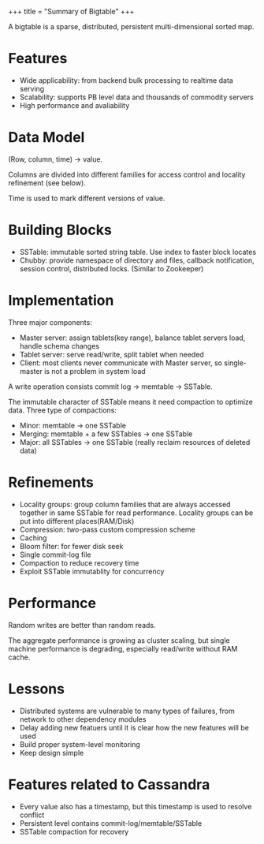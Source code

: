 +++
title = "Summary of Bigtable"
+++

A bigtable is a sparse, distributed, persistent multi-dimensional sorted map.

# Features

- Wide applicability: from backend bulk processing to realtime data serving
- Scalability: supports PB level data and thousands of commodity servers
- High performance and avaliability

# Data Model

(Row, column, time) -> value.

Columns are divided into different families for access control and locality refinement (see below).

Time is used to mark different versions of value.

# Building Blocks

- SSTable: immutable sorted string table. Use index to faster block locates
- Chubby: provide namespace of directory and files, callback notification, session control, distributed locks. (Similar to Zookeeper)

# Implementation

Three major components:

- Master server: assign tablets(key range), balance tablet servers load, handle schema changes
- Tablet server: serve read/write, split tablet when needed
- Client: most clients never communicate with Master server, so single-master is not a problem in system load



A write operation consists commit log -> memtable -> SSTable.

The immutable character of SSTable means it need compaction to optimize data. Three type of compactions:

- Minor: memtable -> one SSTable
- Merging: memtable + a few SSTables -> one SSTable
- Major: all SSTables -> one SSTable (really reclaim resources of deleted data)

# Refinements

- Locality groups: group column families that are always accessed together in same SSTable for read performance. Locality groups can be put into different places(RAM/Disk)
- Compression: two-pass custom compression scheme
- Caching
- Bloom filter: for fewer disk seek
- Single commit-log file
- Compaction to reduce recovery time
- Exploit SSTable immutablity for concurrency

# Performance

Random writes are better than random reads.

The aggregate performance is growing as cluster scaling, but single machine performance is degrading, especially read/write without RAM cache.

# Lessons

- Distributed systems are vulnerable to many types of failures, from network to other dependency modules
- Delay adding new featuers until it is clear how the new features will be used
- Build proper system-level monitoring
- Keep design simple

# Features related to Cassandra

- Every value also has a timestamp, but this timestamp is used to resolve conflict
- Persistent level contains commit-log/memtable/SSTable
- SSTable compaction for recovery

  
